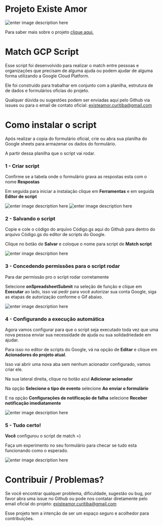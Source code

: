 # Projeto Existe Amor
![enter image description here](https://i.imgur.com/Nevxi8a.jpg)

Para saber mais sobre o projeto [clique aqui.](https://sites.google.com/view/existeamoremcuritiba)
# Match GCP Script
Esse script foi desenvolvido para realizar o match entre pessoas e organizações que precisam de alguma ajuda ou podem ajudar de alguma forma utilizando a Google Cloud Platform.

Ele foi construído para trabalhar em conjunto com a planilha, estrutura de de dados e formulários oficias do projeto.

Qualquer dúvida ou sugestões podem ser enviadas aqui pelo Github via issues ou para o email de contato oficial: existeamor.curitiba@gmail.com

# Como instalar o script

Após realizar a copia do formulário oficial, crie ou abra sua planilha do Google sheets para armazenar os dados do formulário.

A partir dessa planilha que o script vai rodar.

### 1 - Criar script

Confirme se a tabela onde o formulário grava as respostas esta com o nome **Respostas**

Em seguida para iniciar a instalação clique em **Ferramentas** e em seguida **Editor de script**

![enter image description here](https://i.imgur.com/b2UO8t6.png)
![enter image description here](https://i.imgur.com/V66mAX5.png)

### 2 - Salvando o script
Copie e cole o código do arquivo Código.gs aqui do Github para dentro do arquivo Código.gs do editor de scripts do Google.

Clique no botão de **Salvar** e coloque o nome para script de **Match script**

![enter image description here](https://lh3.googleusercontent.com/akq_eIp0isYgq5No-Tz9HTRLUmSuwnbroZ_RDCJOelus3116d5SnV4Qet4CZwecxvqSC9syHv_iXG9vjnToAwEiF5Q2TCK2QkM-D9_fd9Jy3guR41drFJTXsGcXjNwf_hWQyJm9QQuunj0zGotPleto5LGiSUzr4IM9_gcNXodK2P4Z2AHGoAT7t9dPH8xm9rKjfjn7bIhbMXcFINXbLjXJx47kXPuYiq3ynr2yWKytuy3EnLmCvyEdwO2ogBzZTRLNpdsdiaGWje7HaceksN0pdT1epuMj7YAw6vcvuVtQe4sCcsGWGeeEmQ_Uj14X-BeEFj70wapYk5h6U0oNmJSgiOwu_PaX5092e13LGWgDXRVunG6LD-1IeleugrwEa_ovWqEK0zIJeU80SxKilxBUVhpIRQM95i6EFVm5fcivbRVMOTMjJEYtvfFtx8BU4YICyIQGMJUu4Sba9vtTxMPPJa5QM_yO7BnFU7bovE-Uv8UrhgONRuvbSjz2cTNaYTpFig3gDsb-fKfNyHg5w4OgeIRtkrGgRRvtcDplO2-_i7xxaLqbZ-X2cB5qMV_7yaNIbFYKzgxqWAyXju4zqBL53blrc8citnCc__7aCQX6sduSntFQJ9XF_Ow4kkpyhFGegLKwQXxRSykoLyd6YtNwmgeZq7AFJSwUxVyBtvoURxbc-Kze5p4JtVY68QeWuUpxBAoL6eS_eV062XnlblGecDkC1iaX_fu0D3IEZRVi5VDK58_1PNqw=w1596-h860-no)


### 3 - Concedendo permissões para o script rodar
Para dar permissão pro o script rodar corretamente

Selecione **onSpreadsheetSubmit** na seleção de função e clique em **Executar** ao lado, isso vai pedir para você autorizar sua conta Google, siga as etapas de autorização conforme o Gif abaixo.

![enter image description here](https://lh3.googleusercontent.com/nSgL-n8ddrBbFf_KAukiBx3XS7c4XZetKJJNqB_mD2GJKmmTHwGlD63ysytWjnn5sUA1bHqTtzOT8-ggo0AwlTeR_QE8DwDBZpqchV00nmc-PKp6qWdtHzcPhtbk3SzzbGjrGy-O-9NYHqjYuhw6x1_EJNqKD00X3Npz5dNRanelMfBOdEQC3q2RHS5qRXytPFCINylcW2QLfPOfhvS27fwANpvpzrpbMICaXFJaYbjIzsAcfXqWZna5qhgcsB8tK9MGOupP9_Hcr4SUQ7IV72P39wGcFIPu9wLXC69yuDL97TNJiy5myFPOlr1zK4bdOauSfZvhYFimqbSrXeZZPJGXo9X4-huSQhkZ4GlkhxLM9cAX2hlfcJiH6yg3deAk9xQjFLf_00-DW16LgJsDRmHrGq9aCO308uB4bO9fSYYn_a7mZoiM9zARuseztG-M5w0b3BShSU7uLuz9Gvc38hhyawg5jCGP-153aY85shwAHuAjx33AA-HEvYszGyE-zmwIBbl-UjL8PyfSbPGqSkD2aRantTcyY3XqRC2Jm4JsvpVNaGWUMt1iYDZJPSxFEcL4oXowSQx6CBS8pR9JrruqvnECWuCUm0HDik0_BaH5AvpSE2KVXcmsyDMj2dl-dhKLx18AacCvUZknNQyex58QkoXdAC2WUMGWFGnHKY7L4iQrCMvsnPhz51V33z-LnXErvqrDOjwVCkMQzh7DbFOto2lvJo9rXP86Nb0HeaED2q2xqkrc9dU=w1667-h930-no)

### 4 - Configurando a execução automática
Agora vamos configurar para que o script seja executado toda vez que uma nova pessoa enviar sua necessidade de ajuda ou sua solidadriedade em ajudar.

Para isso no editor de scripts do Google, vá na opção de **Editar** e clique em **Acionadores do projeto atual**.

Isso vai abrir uma nova aba sem nenhum acionador configurado, vamos criar ele.

Na sua lateral direita, clique no botão azul **Adicionar acionador**

Na opção **Selecione o tipo de evento** selecione **Ao enviar o formulário**

E na opção **Configurações de notificação de falha** selecione **Receber notificação imediatamente**


![enter image description here](https://lh3.googleusercontent.com/m01m5RkGOsZBy_RwQUf0WTFgTDYjqc6wXNd5ksksPBcUaRRqBme1KP10xUdra3EuFaqTIQLCXZtZUQ_mhHp7wyejeZv2qFKlrdmkv5DXe86QVoXoQbN-KEpjRwc4rvu1TuvYctVGfDRpuVnIsfK7lk8EbUcqtx3NXElEvJFQpnEsRIilwAqUYYmQI4AUVTUu9G9B3nAedKYO7wIcA19IOXC8vYKuGSukgXASEQSh9--7ZpswjwAH1nq2vC4Y0MenYbBonPB0lI_QFksa9L6rWwVjvAu6Q-OGHWnM3H4GpiNie6xnYH_z8p0ekSSHxsMzl7kt_-nuAUzAllxaain0oLKQ6GnJcpyYJSHP8Y-76eosvEzFmqLAx0dh4l0163frBBfjjxMoGXfjg3v4m0CUlpQEVueMChXC21pHOvV2bzlut1bkFI5NpW25zZr1lGmO_QSxg6D0Mh6U1MON5DDNFY8aLVmS8hTsA48iIQnrWOLKBkTRUAOa4uMGnUSUD5vM0JVZg44LAqw9MrfXprfMAnuoPcQF7pAZnj1W9X8Av67InbBwZTEeX-lMsyVJPlKTFsw8tMHA8n6KRj9qpIn8ylPERfipE29WPBrGhw0fmuzGqJFgQEBql3mO5aPO00MzTrz6T8X271wrlDIDuvZwdjCtZvx7HqC79NpTAZbjS3yFCQWjcenMEj8Wi0yBzTOEdL49S01mkctdSvOpG7nZsa5QRbCJqiPhtCl8Aex3hl1dAAxqX_OlrWQ=w1846-h932-no)

### 5 - Tudo certo!
**Você** configurou o script de match =)

Faça um experimento no seu formulário para checar se tudo esta funcionando como o esperado.

![enter image description here](https://i.imgur.com/iDRN3Sf.jpg)

# Contribuir / Problemas?

Se você encontrar qualquer problema, dificuldade, sugestão ou bug, por favor abra uma issue no Github ou pode nos contatar diretamente pelo email oficial do projeto: existeamor.curitiba@gmail.com

Esse projeto tem a intenção de ser um espaço seguro e acolhedor para contribuições.
